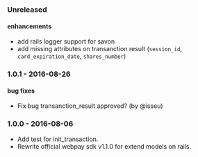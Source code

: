 ### Unreleased

#### enhancements
* add rails logger support for savon
* add missing attributes on transanction result (`session_id`, `card_expiration_date`, `shares_number`)

### 1.0.1 - 2016-08-26

#### bug fixes
* Fix bug transanction_result approved? (by @isseu)

### 1.0.0 - 2016-08-06

* Add test for init_transaction.
* Rewrite official webpay sdk v1.1.0 for extend models on rails.
